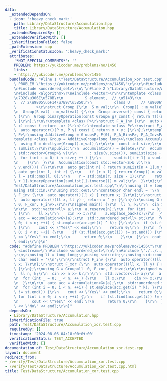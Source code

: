 ```yaml
---
data:
  _extendedDependsOn:
  - icon: ':heavy_check_mark:'
    path: Library/DataStructure/Accumulation.hpp
    title: Library/DataStructure/Accumulation.hpp
  _extendedRequiredBy: []
  _extendedVerifiedWith: []
  _isVerificationFailed: false
  _pathExtension: cpp
  _verificationStatusIcon: ':heavy_check_mark:'
  attributes:
    '*NOT_SPECIAL_COMMENTS*': ''
    PROBLEM: https://yukicoder.me/problems/no/1456
    links:
    - https://yukicoder.me/problems/no/1456
  bundledCode: "#line 1 \"Test/DataStructure/Accumulation_xor.test.cpp\"\n#define\
    \ PROBLEM \"https://yukicoder.me/problems/no/1456\"\r\n\r\n#include <iostream>\r\
    \n#include <unordered_set>\r\n\r\n#line 2 \"Library/DataStructure/Accumulation.hpp\"\
    \n#include <algorithm>\r\n#include <vector>\r\n\r\ntemplate <class S,    // \u8981\
    \u7D20\u306E\u578B\r\n          S element,  // \u5143\r\n          class T,  \
    \  // 2\u9805\u6F14\u7B97\u5B50\r\n          class U     // \u9006\u5143\r\n \
    \         >\r\nstruct Group {\r\n  S m_val;\r\n  Group() : m_val(element) {}\r\
    \n  Group(S val) : m_val(val) {}\r\n  Group inverse() const { return U()(m_val);\
    \ }\r\n  Group binaryOperation(const Group& g) const { return T()(m_val, g.m_val);\
    \ }\r\n};\r\n\r\ntemplate <class P>\r\nstruct F_A_Inv {\r\n  auto operator()(P\
    \ x) const { return -x; }\r\n};\r\ntemplate <class P>\r\nstruct F_A_Bin {\r\n\
    \  auto operator()(P x, P y) const { return x + y; }\r\n};\r\ntemplate <class\
    \ P>\r\nusing AdditiveGroup = Group<P, P(0), F_A_Bin<P>, F_A_Inv<P>>;\r\n\r\n\
    template <class Group = AdditiveGroup<long long>>\r\nclass Accumulation {\r\n\
    \  using S = decltype(Group().m_val);\r\n\r\n  const int size;\r\n  std::vector<Group>\
    \ sumList;\r\n\r\npublic:\r\n  Accumulation() = delete;\r\n  Accumulation(const\
    \ std::vector<Group>& v)\r\n      : size(v.size()), sumList(size + 1) {\r\n  \
    \  for (int i = 0; i < size; ++i) {\r\n      sumList[i + 1] = sumList[i].binaryOperation(v[i]);\r\
    \n    }\r\n  }\r\n  Accumulation(const std::vector<S>& v)\r\n      : Accumulation(std::vector<Group>(v.begin(),\
    \ v.end())) {}\r\n\r\n  auto get(int n) { return sumList[n + 1].m_val; }\r\n \
    \ auto get(int l, int r) {\r\n    if (r < l) { return Group().m_val; }\r\n   \
    \ l = std::max(l, 0);\r\n    r = std::min(r, size - 1);\r\n    return sumList[r\
    \ + 1].binaryOperation(sumList[l].inverse()).m_val;\r\n  }\r\n};\r\n#line 7 \"\
    Test/DataStructure/Accumulation_xor.test.cpp\"\n\r\nusing ll = long long;\r\n\
    using std::cin;\r\nusing std::cout;\r\nconstexpr char endl = '\\n';\r\n\r\nstruct\
    \ F_inv {\r\n  auto operator()(ll x) { return x; }\r\n};\r\nstruct F_xor {\r\n\
    \  auto operator()(ll x, ll y) { return x ^ y; }\r\n};\r\nusing G = Group<ll,\
    \ 0, F_xor, F_inv>;\r\n\r\nsigned main() {\r\n  ll n, k;\r\n  cin >> n >> k;\r\
    \n\r\n  std::vector<ll> a;\r\n  a.reserve(n);\r\n  for (int _ = 0; _ < n; ++_)\
    \ {\r\n    ll x;\r\n    cin >> x;\r\n    a.emplace_back(x);\r\n  }\r\n\r\n  auto\
    \ acc = Accumulation<G>(a);\r\n  std::unordered_set<ll> st;\r\n  for (int i =\
    \ 0; i < n; ++i) { st.emplace(acc.get(i) ^ k); }\r\n\r\n  if (st.find(0) != st.end())\
    \ {\r\n    cout << \"Yes\" << endl;\r\n    return 0;\r\n  }\r\n  for (int i =\
    \ 0; i < n; ++i) {\r\n    if (st.find(acc.get(i)) != st.end()) {\r\n      cout\
    \ << \"Yes\" << endl;\r\n      return 0;\r\n    }\r\n  }\r\n  cout << \"No\" <<\
    \ endl;\r\n}\n"
  code: "#define PROBLEM \"https://yukicoder.me/problems/no/1456\"\r\n\r\n#include\
    \ <iostream>\r\n#include <unordered_set>\r\n\r\n#include \"./../../Library/DataStructure/Accumulation.hpp\"\
    \r\n\r\nusing ll = long long;\r\nusing std::cin;\r\nusing std::cout;\r\nconstexpr\
    \ char endl = '\\n';\r\n\r\nstruct F_inv {\r\n  auto operator()(ll x) { return\
    \ x; }\r\n};\r\nstruct F_xor {\r\n  auto operator()(ll x, ll y) { return x ^ y;\
    \ }\r\n};\r\nusing G = Group<ll, 0, F_xor, F_inv>;\r\n\r\nsigned main() {\r\n\
    \  ll n, k;\r\n  cin >> n >> k;\r\n\r\n  std::vector<ll> a;\r\n  a.reserve(n);\r\
    \n  for (int _ = 0; _ < n; ++_) {\r\n    ll x;\r\n    cin >> x;\r\n    a.emplace_back(x);\r\
    \n  }\r\n\r\n  auto acc = Accumulation<G>(a);\r\n  std::unordered_set<ll> st;\r\
    \n  for (int i = 0; i < n; ++i) { st.emplace(acc.get(i) ^ k); }\r\n\r\n  if (st.find(0)\
    \ != st.end()) {\r\n    cout << \"Yes\" << endl;\r\n    return 0;\r\n  }\r\n \
    \ for (int i = 0; i < n; ++i) {\r\n    if (st.find(acc.get(i)) != st.end()) {\r\
    \n      cout << \"Yes\" << endl;\r\n      return 0;\r\n    }\r\n  }\r\n  cout\
    \ << \"No\" << endl;\r\n}"
  dependsOn:
  - Library/DataStructure/Accumulation.hpp
  isVerificationFile: true
  path: Test/DataStructure/Accumulation_xor.test.cpp
  requiredBy: []
  timestamp: '2024-08-06 04:18:00+09:00'
  verificationStatus: TEST_ACCEPTED
  verifiedWith: []
documentation_of: Test/DataStructure/Accumulation_xor.test.cpp
layout: document
redirect_from:
- /verify/Test/DataStructure/Accumulation_xor.test.cpp
- /verify/Test/DataStructure/Accumulation_xor.test.cpp.html
title: Test/DataStructure/Accumulation_xor.test.cpp
---
```

